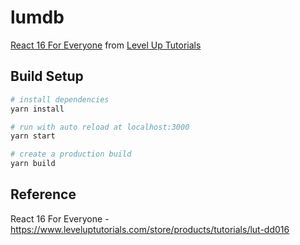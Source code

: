 # lumdb

[React 16 For Everyone](https://www.leveluptutorials.com/store/products/tutorials/lut-dd016) from [Level Up Tutorials](https://www.leveluptutorials.com)

## Build Setup

``` bash
# install dependencies
yarn install

# run with auto reload at localhost:3000
yarn start

# create a production build
yarn build
```

## Reference

React 16 For Everyone - https://www.leveluptutorials.com/store/products/tutorials/lut-dd016
